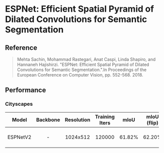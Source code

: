 # ESPNet: Efficient Spatial Pyramid of Dilated Convolutions for Semantic Segmentation


## Reference

> Mehta Sachin, Mohammad Rastegari, Anat Caspi, Linda Shapiro, and Hannaneh Hajishirzi. "ESPNet: Efficient Spatial Pyramid of Dilated Convolutions for Semantic Segmentation.".In Proceedings of the European Conference on Computer Vision, pp. 552-568. 2018.

## Performance

### Cityscapes

| Model | Backbone | Resolution | Training Iters | mIoU | mIoU (flip) | mIoU (ms+flip) | Links |
|:-:|:-:|:-:|:-:|:-:|:-:|:-:|:-:|
|ESPNetV2|-|1024x512|120000|61.82%|62.20%|62.89%|[model](https://bj.bcebos.com/paddleseg/dygraph/cityscapes/espnetv1_cityscapes_1024x512_120k/model.pdparams) \| [log](https://bj.bcebos.com/paddleseg/dygraph/cityscapes/espnetv1_cityscapes_1024x512_120k/train.log) \| [vdl](https://paddlepaddle.org.cn/paddle/visualdl/service/app?id=472e91a0600420c99a0dc3a1e6f80f87) 
